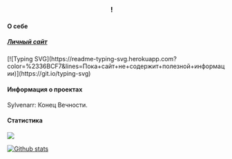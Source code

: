 <!--
- 🔭 I’m currently working on: Ищу оттенки жёлтого для кнопок в новом приложении
- 🌱 I’m currently learning: русский язык, я из Кореи.
- 👯 I’m looking to collaborate on: игра, ну типа Ведьмак, только с пушками и в VR
- 🤔 I’m looking for help with: мировая борьба с плюсистами.
- 💬 Ask me about: Работаю ли в Яндексе? ДА!
- 📫 How to reach me: это невозможно
- 😄 Pronouns: Милостивый государь, Светлейший, и т.п.
- ⚡ Fun fact: я патологический лжец
<a href="https://github.com/enlacroix/github-readme-stats"><img align="center" src="https://github-readme-stats.vercel.app/api?username=enlacroix&theme=dark&show_icons=true&include_all_commits=true&hide_border=true" alt="Github stats" /></a>
-->
<h3 align="center"> !
<img src="https://github.com/blackcater/blackcater/raw/main/images/Hi.gif" height="16"/>
</h3>

<h4> О себе </h4>

<h5> <a href="https://enlacroix.github.io/" target="_blank"> Личный сайт </a> </h5>
[![Typing SVG](https://readme-typing-svg.herokuapp.com?color=%2336BCF7&lines=Пока+сайт+не+содержит+полезной+информации)](https://git.io/typing-svg)

<h4> Информация о проектах </h4>
Sylvenarr: Конец Вечности. 
<h4> Статистика </h4>

<a href="https://github.com/enlacroix/github-readme-stats"><img align="center" src="https://github-readme-stats.vercel.app/api/top-langs/?username=enlacroix&layout=compact&hide_border=true&theme=dark"/></a>
<p> </p>
<a href="https://github.com/enlacroix/github-readme-stats"><img align="center" src="https://github-readme-stats.vercel.app/api?username=enlacroix&theme=dark&show_icons=true&include_all_commits=true&hide_border=true" alt="Github stats" /></a>
